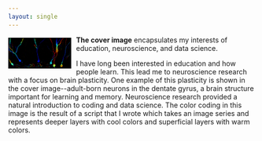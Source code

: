 ```yaml
---
layout: single
---
```


<img src="/assets/BL,CMZ_DGcolorCodedRep_B_forBlog.jpg" alt="BL,CMZ"  title="Image series by CMZ, color-coding by BL" align="left" width="25%" style="float: left; margin: 4px 10px 0px 0px; border: 1px solid #000000;"> **The cover image** encapsulates my interests of education, neuroscience, and data science.

I have long been interested in education and how people learn. This lead me to neuroscience research with a focus on brain plasticity. One example of this plasticity is shown in the cover image--adult-born neurons in the dentate gyrus, a brain structure important for learning and memory. Neuroscience research provided a natural introduction to coding and data science. The color coding in this image is the result of a script that I wrote which takes an image series and represents deeper layers with cool colors and superficial layers with warm colors.
